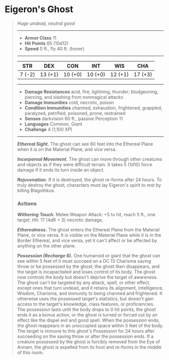 # Eigeron's Ghost
>*Huge undead, neutral good*
>___
>- **Armor Class** 11
>- **Hit Points** 65 (10d12)
>- **Speed** 0 ft., fly 40 ft. (hover)
>___
>|STR|DEX|CON|INT|WIS|CHA|
>|:---:|:---:|:---:|:---:|:---:|:---:|
>|7 (-2)|13 (+1)|10 (+0)|10 (+0)|12 (+1)|17 (+3)|
>___
>- **Damage Resistances** acid, fire, lightning, thunder; bludgeoning, piercing, and slashing from nonmagical attacks
>- **Damage Immunities** cold, necrotic, poison
>- **Condition Immunities** charmed, exhaustion, frightened, grappled, paralyzed, petrified, poisoned, prone, restrained
>- **Senses** darkvision 60 ft., passive Perception 11
>- **Languages** Common, Giant
>- **Challenge** 4 (1,100 XP)
>___
>***Ethereal Sight.*** The ghost can see 60 feet into the Ethereal Plane when it is on the Material Plane, and vice versa.  
>
>***Incorporeal Movement.*** The ghost can move through other creatures and objects as if they were difficult terrain. It takes 5 (1d10) force damage if it ends its turn inside an object.  
>
>***Rejuvenation.*** If it is destroyed, the ghost re-forms after 24 hours. To truly destroy the ghost, characters must lay Eigeron's spirit to rest by killing Blagothkus.  
>
>### Actions
>***Withering Touch.*** Melee Weapon Attack: +5 to hit, reach 5 ft., one target. Hit: 17 (4d6 + 3) necrotic damage.  
>
>***Etherealness.*** The ghost enters the Ethereal Plane from the Material Plane, or vice versa. It is visible on the Material Plane while it is in the Border Ethereal, and vice versa, yet it can't affect or be affected by anything on the other plane.  
>
>***Possession (Recharge 6).*** One humanoid or giant that the ghost can see within 5 feet of it must succeed on a DC 13 Charisma saving throw or be possessed by the ghost; the ghost then disappears, and the target is incapacitated and loses control of its body. The ghost now controls the body but doesn't deprive the target of awareness. The ghost can't be targeted by any attack, spell, or other effect, except ones that turn undead, and it retains its alignment, Intelligence, Wisdom, Charisma, and immunity to being charmed and frightened. It otherwise uses the possessed target's statistics, but doesn't gain access to the target's knowledge, class features, or proficiencies.  
>The possession lasts until the body drops to 0 hit points, the ghost ends it as a bonus action, or the ghost is turned or forced out by an effect like the dispel evil and good spell. When the possession ends, the ghost reappears in an unoccupied space within 5 feet of the body. The target is immune to this ghost's Possession for 24 hours after succeeding on the saving throw or after the possession ends. If a creature possessed by the ghost is forcibly removed from the Eye of Annam, the ghost is expelled from its host and re-forms in the middle of this room.